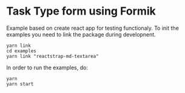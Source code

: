 # Task Type form using Formik

Example based on create react app for testing functionaly. To init the examples you need to link the package during developnent.

```{bash}
yarn link
cd examples
yarn link "reactstrap-md-textarea"
```

In order to run the examples, do:

```{bash}
yarn
yarn start
```